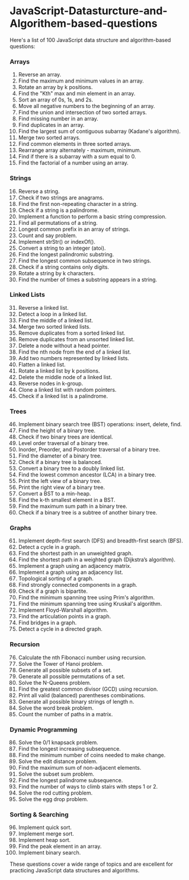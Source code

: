 # JavaScript-Datasturcture-and-Algorithem-based-questions
Here's a list of 100 JavaScript data structure and algorithm-based questions:

### Arrays
1. Reverse an array.
2. Find the maximum and minimum values in an array.
3. Rotate an array by k positions.
4. Find the "Kth" max and min element in an array.
5. Sort an array of 0s, 1s, and 2s.
6. Move all negative numbers to the beginning of an array.
7. Find the union and intersection of two sorted arrays.
8. Find missing number in an array.
9. Find duplicates in an array.
10. Find the largest sum of contiguous subarray (Kadane's algorithm).
11. Merge two sorted arrays.
12. Find common elements in three sorted arrays.
13. Rearrange array alternately - maximum, minimum.
14. Find if there is a subarray with a sum equal to 0.
15. Find the factorial of a number using an array.

### Strings
16. Reverse a string.
17. Check if two strings are anagrams.
18. Find the first non-repeating character in a string.
19. Check if a string is a palindrome.
20. Implement a function to perform a basic string compression.
21. Find all permutations of a string.
22. Longest common prefix in an array of strings.
23. Count and say problem.
24. Implement strStr() or indexOf().
25. Convert a string to an integer (atoi).
26. Find the longest palindromic substring.
27. Find the longest common subsequence in two strings.
28. Check if a string contains only digits.
29. Rotate a string by k characters.
30. Find the number of times a substring appears in a string.

### Linked Lists
31. Reverse a linked list.
32. Detect a loop in a linked list.
33. Find the middle of a linked list.
34. Merge two sorted linked lists.
35. Remove duplicates from a sorted linked list.
36. Remove duplicates from an unsorted linked list.
37. Delete a node without a head pointer.
38. Find the nth node from the end of a linked list.
39. Add two numbers represented by linked lists.
40. Flatten a linked list.
41. Rotate a linked list by k positions.
42. Delete the middle node of a linked list.
43. Reverse nodes in k-group.
44. Clone a linked list with random pointers.
45. Check if a linked list is a palindrome.

### Trees
46. Implement binary search tree (BST) operations: insert, delete, find.
47. Find the height of a binary tree.
48. Check if two binary trees are identical.
49. Level order traversal of a binary tree.
50. Inorder, Preorder, and Postorder traversal of a binary tree.
51. Find the diameter of a binary tree.
52. Check if a binary tree is balanced.
53. Convert a binary tree to a doubly linked list.
54. Find the lowest common ancestor (LCA) in a binary tree.
55. Print the left view of a binary tree.
56. Print the right view of a binary tree.
57. Convert a BST to a min-heap.
58. Find the k-th smallest element in a BST.
59. Find the maximum sum path in a binary tree.
60. Check if a binary tree is a subtree of another binary tree.

### Graphs
61. Implement depth-first search (DFS) and breadth-first search (BFS).
62. Detect a cycle in a graph.
63. Find the shortest path in an unweighted graph.
64. Find the shortest path in a weighted graph (Dijkstra’s algorithm).
65. Implement a graph using an adjacency matrix.
66. Implement a graph using an adjacency list.
67. Topological sorting of a graph.
68. Find strongly connected components in a graph.
69. Check if a graph is bipartite.
70. Find the minimum spanning tree using Prim's algorithm.
71. Find the minimum spanning tree using Kruskal's algorithm.
72. Implement Floyd-Warshall algorithm.
73. Find the articulation points in a graph.
74. Find bridges in a graph.
75. Detect a cycle in a directed graph.

### Recursion
76. Calculate the nth Fibonacci number using recursion.
77. Solve the Tower of Hanoi problem.
78. Generate all possible subsets of a set.
79. Generate all possible permutations of a set.
80. Solve the N-Queens problem.
81. Find the greatest common divisor (GCD) using recursion.
82. Print all valid (balanced) parentheses combinations.
83. Generate all possible binary strings of length n.
84. Solve the word break problem.
85. Count the number of paths in a matrix.

### Dynamic Programming
86. Solve the 0/1 knapsack problem.
87. Find the longest increasing subsequence.
88. Find the minimum number of coins needed to make change.
89. Solve the edit distance problem.
90. Find the maximum sum of non-adjacent elements.
91. Solve the subset sum problem.
92. Find the longest palindrome subsequence.
93. Find the number of ways to climb stairs with steps 1 or 2.
94. Solve the rod cutting problem.
95. Solve the egg drop problem.

### Sorting & Searching
96. Implement quick sort.
97. Implement merge sort.
98. Implement heap sort.
99. Find the peak element in an array.
100. Implement binary search.

These questions cover a wide range of topics and are excellent for practicing JavaScript data structures and algorithms.
